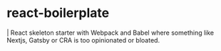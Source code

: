 # react-boilerplate

| React skeleton starter with Webpack and Babel where something like Nextjs, Gatsby or CRA is too opinionated or bloated.
